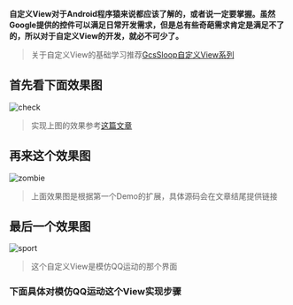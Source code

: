 **自定义View对于Android程序猿来说都应该了解的，或者说一定要掌握。虽然Google提供的控件可以满足日常开发需求，但是总有些奇葩需求肯定是满足不了的，所以对于自定义View的开发，就必不可少了。**
<!-- more -->

>关于自定义View的基础学习推荐[GcsSloop自定义View系列](https://github.com/GcsSloop/AndroidNote/tree/master/CustomView)

## 首先看下面效果图
![check](http://o9o9d242i.bkt.clouddn.com/check.gif)

>实现上图的效果参考[这篇文章](https://github.com/GcsSloop/AndroidNote/blob/master/CustomView/Advance/%5B4%5DCanvas_PictureText.md)

## 再来这个效果图
![zombie](http://o9o9d242i.bkt.clouddn.com/zombie.gif)
>上面效果图是根据第一个Demo的扩展，具体源码会在文章结尾提供链接

## 最后一个效果图
![sport](http://o9o9d242i.bkt.clouddn.com/sport.gif)
>这个自定义View是模仿QQ运动的那个界面

### 下面具体对模仿QQ运动这个View实现步骤